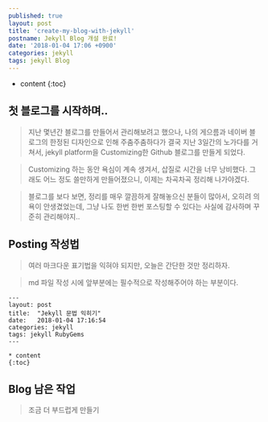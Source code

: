 ```yaml
---
published: true
layout: post
title: 'create-my-blog-with-jekyll'
postname: Jekyll Blog 개설 완료!
date: '2018-01-04 17:06 +0900'
categories: jekyll
tags: jekyll Blog
---
```


* content
{:toc}

## 첫 블로그를 시작하며..

> 지난 몇년간 블로그를 만들어서 관리해보려고 했으나, 나의 게으름과 네이버 블로그의 한정된 디자인으로 인해 주춤주춤하다가
결국 지난 3일간의 노가다를 거쳐서, jekyll platform을 Customizing한 Github 블로그를 만들게 되었다.

> Customizing 하는 동안 욕심이 계속 생겨서, 삽질로 시간을 너무 낭비했다. 그래도 어느 정도 쓸만하게 만들어졌으니, 이제는 차곡차곡 정리해 나가야겠다.

> 블로그를 보다 보면, 정리를 매우 깔끔하게 잘해놓으신 분들이 많아서, 오히려 의욕이 안생겼었는데, 그냥 나도 한번 한번 포스팅할 수 있다는 사실에 감사하며 꾸준히 관리해야지..

## Posting 작성법

> 여러 마크다운 표기법을 익혀야 되지만, 오늘은 간단한 것만 정리하자.

> md 파일 작성 시에 앞부분에는 필수적으로 작성해주어야 하는 부분이다.

```
---
layout: post
title:  "Jekyll 문법 익히기"
date:   2018-01-04 17:16:54
categories: jekyll
tags: jekyll RubyGems
---

* content
{:toc}
```

## Blog 남은 작업

> 조금 더 부드럽게 만들기
